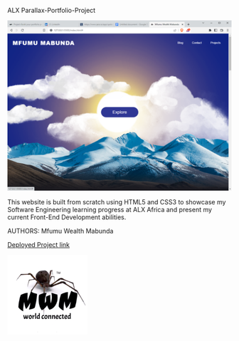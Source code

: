ALX Parallax-Portfolio-Project

<img src="./assets/images/ScreenShot.PNG"/>

<p>This website is built from scratch using HTML5 and CSS3 to showcase my Software Engineering learning progress at ALX Africa and present my current Front-End Development abilities.</p>

<p> AUTHORS: Mfumu Wealth Mabunda</p>

<a href="https://alx-portfolio-project.netlify.app/" alt="Project_link">Deployed Project link</a>

<img src="./assets/images/apple-touch-icon.png"
class="footer-icon"
alt="footer"/>
